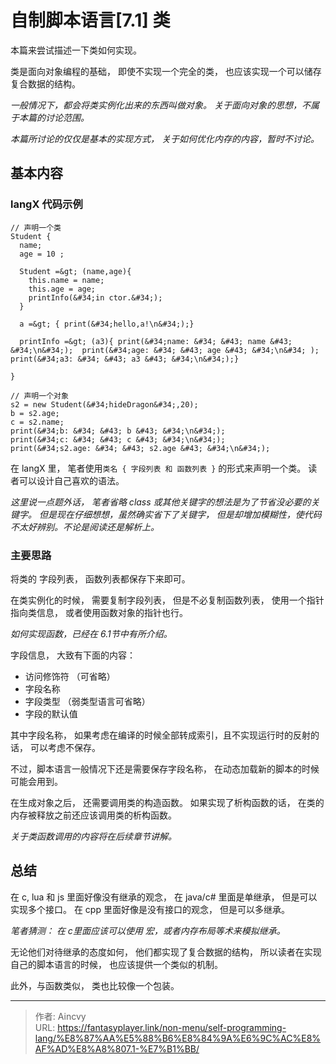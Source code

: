 # 自制脚本语言[7.1] 类


本篇来尝试描述一下类如何实现。

类是面向对象编程的基础， 即使不实现一个完全的类， 也应该实现一个可以储存复合数据的结构。

*一般情况下，都会将类实例化出来的东西叫做对象。 关于面向对象的思想，不属于本篇的讨论范围。*

*本篇所讨论的仅仅是基本的实现方式， 关于如何优化内存的内容，暂时不讨论。*



## 基本内容

### langX 代码示例

```text
// 声明一个类
Student {
  name;
  age = 10 ;

  Student =&gt; (name,age){
    this.name = name;
    this.age = age;
    printInfo(&#34;in ctor.&#34;);
  }

  a =&gt; { print(&#34;hello,a!\n&#34;);}

  printInfo =&gt; (a3){ print(&#34;name: &#34; &#43; name &#43; &#34;\n&#34;);  print(&#34;age: &#34; &#43; age &#43; &#34;\n&#34; ); print(&#34;a3: &#34; &#43; a3 &#43; &#34;\n&#34;);}

}

// 声明一个对象
s2 = new Student(&#34;hideDragon&#34;,20);
b = s2.age;
c = s2.name;
print(&#34;b: &#34; &#43; b &#43; &#34;\n&#34;);
print(&#34;c: &#34; &#43; c &#43; &#34;\n&#34;);
print(&#34;s2.age: &#34; &#43; s2.age &#43; &#34;\n&#34;);
```

在 langX 里， 笔者使用`类名 { 字段列表 和 函数列表 }` 的形式来声明一个类。  读者可以设计自己喜欢的语法。 

*这里说一点题外话， 笔者省略 class 或其他关键字的想法是为了节省没必要的关键字。 但是现在仔细想想，虽然确实省下了关键字， 但是却增加模糊性，使代码不太好辨别。不论是阅读还是解析上。*

### 主要思路

将类的 字段列表， 函数列表都保存下来即可。 

在类实例化的时候， 需要复制字段列表， 但是不必复制函数列表， 使用一个指针指向类信息， 或者使用函数对象的指针也行。

*如何实现函数，已经在 6.1节中有所介绍。*



字段信息， 大致有下面的内容： 

- 访问修饰符 （可省略）
- 字段名称
- 字段类型  （弱类型语言可省略）
- 字段的默认值

其中字段名称， 如果考虑在编译的时候全部转成索引，且不实现运行时的反射的话， 可以考虑不保存。

不过，脚本语言一般情况下还是需要保存字段名称， 在动态加载新的脚本的时候可能会用到。



在生成对象之后， 还需要调用类的构造函数。  如果实现了析构函数的话， 在类的内存被释放之前还应该调用类的析构函数。

*关于类函数调用的内容将在后续章节讲解。*



## 总结

在 c, lua 和 js 里面好像没有继承的观念， 在 java/c# 里面是单继承， 但是可以实现多个接口。  在 cpp 里面好像是没有接口的观念， 但是可以多继承。 

*笔者猜测： 在 c里面应该可以使用 宏，或者内存布局等术来模拟继承。*

无论他们对待继承的态度如何， 他们都实现了复合数据的结构， 所以读者在实现自己的脚本语言的时候， 也应该提供一个类似的机制。

此外，与函数类似， 类也比较像一个包装。


---

> 作者: Aincvy  
> URL: https://fantasyplayer.link/non-menu/self-programming-lang/%E8%87%AA%E5%88%B6%E8%84%9A%E6%9C%AC%E8%AF%AD%E8%A8%807.1-%E7%B1%BB/  


